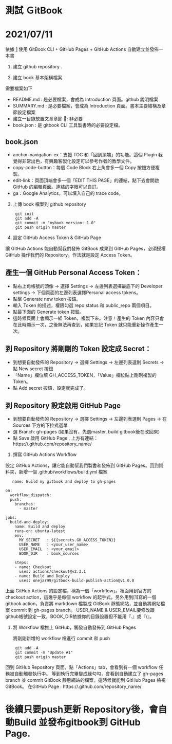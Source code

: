 # 測試 ＧitBook 
# 2021/07/11

依據 [1](https://www.onejar99.com/gitbook-building-and-publishing-free-unlimitedly/)
使用 GitBook CLI + GitHub Pages + GitHub Actions 自動建立並發佈一本書

1. 建立 github repository .

2. 建立 book 基本架構檔案

需要檔案如下
- README.md : 是必要檔案，會成為 Introduction 頁面。github 說明檔案
- SUMMARY.md : 是必要檔案，會成為 Introduction 頁面。書本主要結構及章節設定檔案
- 建立一目錄放置文章章節 : 非必要
- book.json :  是 gitbook CLI 工具製書時的必要設定檔。

book.json
----------
* anchor-navigation-ex：支援 TOC 和「回到頂端」的功能。這個 Plugin 我覺得非常出色，有興趣客製化設定可以參考作者的教學文件。
* copy-code-button：每個 Code Block 右上角會多一個 Copy 按鈕方便複製。
* edit-link：頁面頂端會多一個「EDIT THIS PAGE」的連結，點下去會開啟 GitHub 的編輯頁面。連結的字眼可以自訂。
* ga：Google Analytics，可以填入自己的 trace code。

3. 上傳 book 檔案到 github repository
   ```
    git init
    git add -A
    git commit -m "mybook version: 1.0"
    git push origin master
   ```
4. 設定 GitHub Access Token & GitHub Page

  讓 GitHub Actions 能自動幫我們發佈 GitBook 成果到 GitHub Pages，必須授權 GitHub 操作我們的 Repository。作法就是設定 Access Token。

產生一個 GitHub Personal Access Token：
--------
  * 點右上角帳號的頭像 -> 選擇 Settings -> 左邊列表選擇最底下的 Developer settings -> 下個頁面的左邊列表選擇Personal access tokens。
  * 點擊 Generate new token 按鈕。
  * 輸入 Token 的描述，權限勾選 repo:status 和 public_repo 兩個項目。
  * 點最下面的 Generate token 按鈕。
  * 這時候頁面上會顯示一組 Token，複製下來。注意！產生的 Token 內容只會在此時顯示一次，之後無法再查到，如果忘記 Token 就只能重新操作產生一次。

到 Repository 將剛剛的 Token 設定成 Secret：
------
 * 到想要自動發佈的 Repository -> 選擇 Settings -> 左邊列表選則 Secrets -> 點 New secret 按鈕
 * 「Name」欄位填 GH_ACCESS_TOKEN，「Value」欄位貼上剛剛複製的 Token。
 * 點 Add secret 按鈕，設定就完成了。

到 Repository 設定啟用 GitHub Page
-----
 * 到想要自動發佈的 Repository -> 選擇 Settings -> 左邊列表選則 Pages -> 在 Sources 下方的下拉式選單
 * 選 Branch: gh-pages (如果沒有，先選master, build gitbook後在改回來)
 * 點 Save 啟用 GitHub Page , 上方有連結：https://<yourname>.github.com/repository_name/

1. 撰寫 GitHub Actions Workflow

  設定 GitHub Actions，讓它能自動幫我們製書和發佈到 GitHub Pages。回到資料夾，新增一個 .github/workflows/build.yml 檔案

```
   name: Build my gitbook and deploy to gh-pages

on:
  workflow_dispatch:
  push:
    branches:
      - master

jobs:
  build-and-deploy:
    name: Build and deploy
    runs-on: ubuntu-latest
    env:
      MY_SECRET   : ${{secrets.GH_ACCESS_TOKEN}}
      USER_NAME   : <your_user_name>
      USER_EMAIL  : <your_email>
      BOOK_DIR    : book_sources

    steps:
    - name: Checkout 
      uses: actions/checkout@v2.3.1
    - name: Build and Deploy 
      uses: onejar99/gitbook-build-publish-action@v1.0.0
```

  上面 GitHub Actions 的設定檔，稱為一個「workflow」。裡面用到官方的 checkout action，這幾乎是每個 workflow 的起手式。另外用到[1]寫的一個 gitbook action，負責將 markdown 檔製成 GitBook 靜態網站，並自動將網站檔案 commit 到 gh-pages branch。 
  USER_NAME & USER_EMAIL要修改跟github帳號設定一致，BOOK_DIR依據你的目錄設置但不能用『.』或『/』。

1. 將 Workflow 檔推上 GitHub，觸發自動發佈到 GitHub Pages
   
   將剛剛新增的 workflow 檔進行 commit 和 push
   ```
    git add -A
    git commit -m "Update #1"
    git push origin master
   ```

  回到 GitHub Repository 頁面，點「Actions」tab，會看到有一個 workflow 任務被自動觸發執行中。
  等到執行完畢變成綠勾勾，會看到自動建立了 gh-pages branch 並 commit GitBook 靜態網站的檔案，這時候就能到 GitHub Pages 檢視 GitBook。 在GitHub Page : https://<yourname>.github.com/repository_name/

# 後續只要push更新 Repository後，會自動Build 並發布gitbook到 GitHub Page.